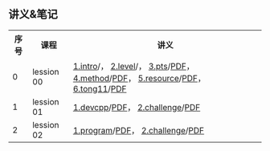 ## 讲义&笔记


<table>
  <tr><th>序号</th><th>课程</th><th>讲义</th></tr>
  <tr><td>0</td><td>lession 00</td>
    <td>
      <a href='lesson00/1.intro.html'>1.intro</a>/<a href='lesson00/00.1-intro.pdf'></a>，
      <a href='lesson00/2.level.html'>2.level</a>/<a href='lesson00/00.2-level.pdf'></a>，
      <a href='lesson00/3.pts.html'>3.pts</a>/<a href='lesson00/00.3-pts.pdf'>PDF</a>，
      <a href='lesson00/4.method.html'>4.method</a>/<a href='lesson00/00.4-method.pdf'>PDF</a>，
      <a href='lesson00/5.resource.html'>5.resource</a>/<a href='lesson00/00.5-resource.pdf'>PDF</a>，
      <a href='lesson00/6.tong11.html'>6.tong11</a>/<a href='lesson00/00.6-tong11.pdf'>PDF</a>
    </td>
  </tr>
  <tr><td>1</td><td>lession 01</td>
    <td>
      <a href='lesson01/1.devcpp.html'>1.devcpp</a>/<a href='lesson01/00.1-devcpp.pdf'>PDF</a>，
      <a href='lesson01/2.challenge.html'>2.challenge</a>/<a href='lesson01/00.2-challenge.pdf'>PDF</a>
    </td>
  </tr>
  <tr><td>2</td><td>lession 02</td>
    <td>
      <a href='lesson02/1.program.html'>1.program</a>/<a href='lesson02/00.1-program.pdf'>PDF</a>，
      <a href='lesson02/2.challenge.html'>2.challenge</a>/<a href='lesson02/00.2-challenge.pdf'>PDF</a>
    </td>
  </tr>
</table>



    